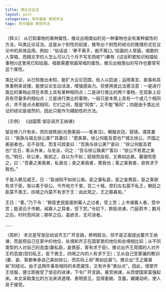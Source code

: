 ```yaml
---
title: 类比论证法
layout: post
categories: 写作基础 表现手法
tags: 写作基础 表现手法
---
```


〔释义〕 从已知事物的某种属性，推论出相类似的另一种事物也会有某种属性的方法，叫类比论证法。这是从个别性的前提，推导出个别性的结论的推理形式在议论中的具体运用。例如：“俗话说：‘拳不离手，曲不离口。’绘画的人常画，唱歌的人常唱，而搞文字的人怎么可以几个月不写东西呢?”(秦牧《试谈积累知识和描绘事物》)这里用已知绘画、唱歌需要常画常唱的属性，推论出相类似的写作也要常写这个属性。

类比论证，从已知推出未知，能扩大议论范围，给人以启迪；运用寓言、故事和具体事例来说理，能使议论生动活泼，增强感染力。但使用类比法需注意：一是进行类比的事物必须在本质上具有某种相同点；二是进行类比的两个事物，在现象上应具有尽量多的相似点；兰是进行类比的事物，一般只是本质上具有一个或几个相同点，并不是点点都相同，它们之间，既是“同类”，又不能“等同”；四是由于类比论证的结论是或然的，因此只能作为辅助性的方法。

〔示例〕 《战国策·邹忌讽齐王纳谏》

邹忌修八尺有余，而形貌昳丽(光艳美丽——笔者注)。朝服衣冠，窥镜，谓其妻曰：“我孰与城北徐公美?”其妻曰：“君美甚，徐公何能及君也?”城北徐公，齐国之美丽者也。忌不自信，而复问其妾曰：“吾孰与徐公美?”妾曰：“徐公何能及君也!”旦日，客从外来，与坐谈，问之：“吾与徐公孰美?”客曰：“徐公不若君之美也。”明日，徐公来，孰视之，自以为不如；窥镜而自视，又弗如远甚。暮寝而思之，曰：“吾妻之美我者，私我也；妾之美我者，畏我也；客之美我者，欲有求于我也。”

于是入朝见威王，日：“臣诚知不如徐公美。臣之妻私臣，臣之妾畏臣，臣之客欲有求于臣，皆以美于徐公。今齐地方千里，百二十城，宫妇左右莫不私王，朝廷之臣莫不畏王，四境之内莫不有求于王：由此观之，王之蔽甚矣。”

王日：“善。”乃下令：“群臣吏民能面刺寡人之过者，受上赏；上书谏寡人者，受中赏；能谤讥于市朝，闻寡人之耳者，受下赏。”令初下，群臣进谏，门庭若市；数月之后，时时而间进；期年之后，虽欲言，无可进者。

……

〔简析〕 本文是写邹忌劝说齐王广开言路，修明政治，但不是正面提出要齐王纳谏，而是把自己在家中的地位、处境和齐王在国家里的地位和处境相比较；从不同类型的人对自己的态度(妻私臣，妾畏臣，客有求于臣)，推论出齐王周围的人对齐王的态度(宫妇私王，臣下畏王，四境之内的人有求于王)；又从自己受蒙骗的教训(妻、妾、客都奉承自己美如徐公，而实际上却“弗如远甚”)，推论出“王之蔽甚矣”的结论。由于这两件事有相同的本质属性，又有许多“类似点”，因此，很使齐王信服，便立即接受了邹忌的进谏，下令广开言路，悬赏纳谏，从而使国家富强起来。本文采取类比的方法来讲道理、表明意见，显得委婉、含蓄，娓娓动听，使人易于接受。 